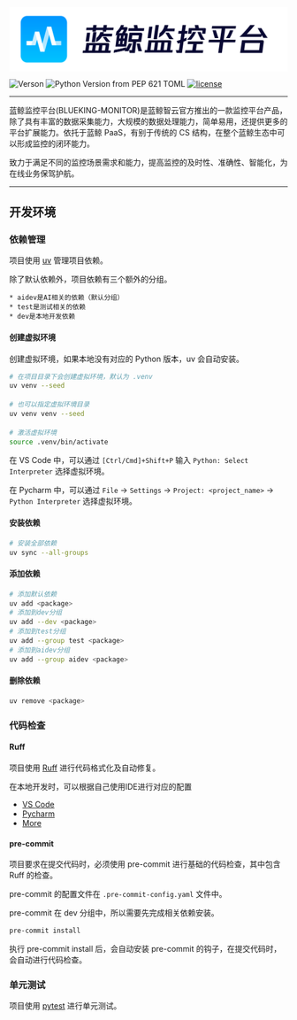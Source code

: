 <p align="center">
  <img src="docs/logo.png" alt="BkMonitor" style="vertical-align: middle;"/>
</p>

![Verson](https://img.shields.io/badge/dynamic/yaml?url=https%3A%2F%2Fraw.githubusercontent.com%2FTencentBlueKing%2Fbk-monitor%2Frefs%2Fheads%2Fmaster%2Fbkmonitor%2Fversion.yaml&query=version&label=version)
![Python Version from PEP 621 TOML](https://img.shields.io/python/required-version-toml?tomlFilePath=https%3A%2F%2Fraw.githubusercontent.com%2FTencentBlueKing%2Fbk-monitor%2Frefs%2Fheads%2Fmaster%2Fbkmonitor%2Fpyproject.toml)
[![license](https://img.shields.io/badge/license-mit-brightgreen.svg?style=flat)](https://github.com/TencentBlueKing/bk-monitor/blob/master/LICENSE.txt)

---

蓝鲸监控平台(BLUEKING-MONITOR)是蓝鲸智云官方推出的一款监控平台产品，除了具有丰富的数据采集能力，大规模的数据处理能力，简单易用，还提供更多的平台扩展能力。依托于蓝鲸 PaaS，有别于传统的 CS 结构，在整个蓝鲸生态中可以形成监控的闭环能力。

致力于满足不同的监控场景需求和能力，提高监控的及时性、准确性、智能化，为在线业务保驾护航。

---

## 开发环境

### 依赖管理

项目使用 <a href="https://docs.astral.sh/uv/getting-started/" target="_blank">uv</a> 管理项目依赖。

除了默认依赖外，项目依赖有三个额外的分组。

    * aidev是AI相关的依赖（默认分组）
    * test是测试相关的依赖
    * dev是本地开发依赖

#### 创建虚拟环境

创建虚拟环境，如果本地没有对应的 Python 版本，uv 会自动安装。

```bash
# 在项目目录下会创建虚拟环境，默认为 .venv
uv venv --seed

# 也可以指定虚拟环境目录
uv venv venv --seed

# 激活虚拟环境
source .venv/bin/activate
```

在 VS Code 中，可以通过 `[Ctrl/Cmd]+Shift+P` 输入 `Python: Select Interpreter` 选择虚拟环境。

在 Pycharm 中，可以通过 `File` -> `Settings` -> `Project: <project_name>` -> `Python Interpreter` 选择虚拟环境。

#### 安装依赖

```bash
# 安装全部依赖
uv sync --all-groups
```

#### 添加依赖

```bash
# 添加默认依赖
uv add <package>
# 添加到dev分组
uv add --dev <package>
# 添加到test分组
uv add --group test <package>
# 添加到aidev分组
uv add --group aidev <package>
```

#### 删除依赖

```bash
uv remove <package>
```

### 代码检查

#### Ruff

项目使用 <a href="https://beta.ruff.rs/docs/configuration/" target="_blank">Ruff</a> 进行代码格式化及自动修复。

在本地开发时，可以根据自己使用IDE进行对应的配置

* <a href="https://docs.astral.sh/ruff/editors/setup/#vs-code" target="_blank">VS Code</a>
* <a href="https://docs.astral.sh/ruff/editors/setup/#pycharm" target="_blank">Pycharm</a>
* <a href="https://docs.astral.sh/ruff/editors/setup/" target="_blank">More</a>

#### pre-commit

项目要求在提交代码时，必须使用 pre-commit 进行基础的代码检查，其中包含 Ruff 的检查。

pre-commit 的配置文件在 `.pre-commit-config.yaml` 文件中。

pre-commit 在 dev 分组中，所以需要先完成相关依赖安装。

```bash
pre-commit install
```

执行 pre-commit install 后，会自动安装 pre-commit 的钩子，在提交代码时，会自动进行代码检查。

### 单元测试

项目使用 <a href="https://docs.pytest.org/" target="_blank">pytest</a> 进行单元测试。
